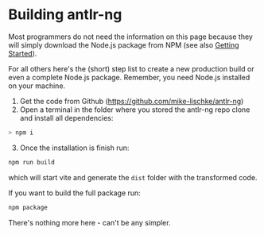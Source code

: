 # Building antlr-ng

Most programmers do not need the information on this page because they will simply download the Node.js package from NPM (see also [Getting Started](/documentation/gettings-started)).

For all others here's the (short) step list to create a new production build or even a complete Node.js package. Remember, you need Node.js installed on your machine.

1. Get the code from Github (https://github.com/mike-lischke/antlr-ng)
2. Open a terminal in the folder where you stored the <span class="antrlng">antlr-ng</span> repo clone and install all dependencies:

```bash
> npm i
```

3. Once the installation is finish run:

```bash
npm run build
```

which will start vite and generate the `dist` folder with the transformed code.

If you want to build the full package run:

```bash
npm package
```

There's nothing more here - can't be any simpler.
